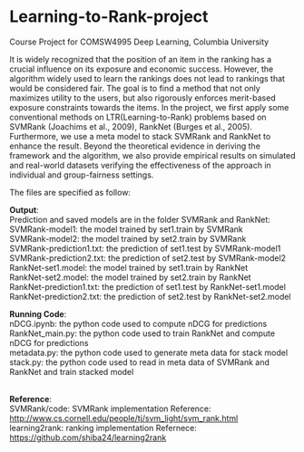 # Learning-to-Rank-project
Course Project for COMSW4995 Deep Learning, Columbia University

It is widely recognized that the position of an item in the ranking has a crucial influence on its exposure and economic success. However, the algorithm widely used to learn the rankings does not lead to rankings that would be considered fair. The goal is to find a method that not only maximizes utility to the users, but also rigorously enforces merit-based exposure constraints towards the items. In the project, we first apply some conventional methods on LTR(Learning-to-Rank) problems based on SVMRank (Joachims et al., 2009), RankNet (Burges et al., 2005). Furthermore, we use a meta model to stack SVMRank and RankNet to enhance the result. Beyond the theoretical evidence in deriving the framework and the algorithm, we also provide empirical results on simulated and real-world datasets verifying the effectiveness of the approach in individual and group-fairness settings.

The files are specified as follow:

**Output**:  
Prediction and saved models are in the folder SVMRank and RankNet:<br/>
SVMRank-model1: the model trained by set1.train by SVMRank<br/>
SVMRank-model2: the model trained by set2.train by SVMRank<br/>
SVMRank-prediction1.txt: the prediction of set1.test by SVMRank-model1<br/>
SVMRank-prediction2.txt: the prediction of set2.test by SVMRank-model2<br/>
RankNet-set1.model: the model trained by set1.train by RankNet<br/>
RankNet-set2.model: the model trained by set2.train by RankNet<br/>
RankNet-prediction1.txt: the prediction of set1.test by RankNet-set1.model<br/>
RankNet-prediction2.txt: the prediction of set2.test by RankNet-set2.model<br/>

**Running Code**:<br/>
nDCG.ipynb: the python code used to compute nDCG for predictions<br/>
RankNet_main.py: the python code used to train RankNet and compute nDCG for predictions<br/>
metadata.py: the python code used to generate meta data for stack model<br/>
stack.py: the python code used to read in meta data of SVMRank and RankNet and train stacked model<br/>
<br/>

**Reference**:<br/>
SVMRank/code: SVMRank implementation Reference: http://www.cs.cornell.edu/people/tj/svm_light/svm_rank.html<br/>
learning2rank: ranking implementation Refernece: https://github.com/shiba24/learning2rank<br/>
